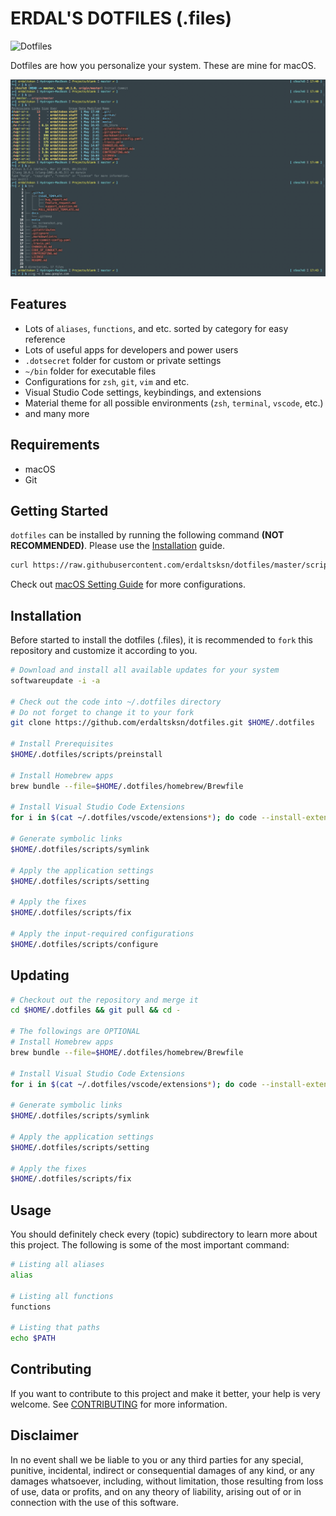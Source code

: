 # ERDAL'S DOTFILES (.files)

![Dotfiles](https://github.com/erdaltsksn/dotfiles/workflows/Dotfiles/badge.svg)

Dotfiles are how you personalize your system. These are mine for macOS.

![Screenshot](/assets/screenshot.png)

## Features

- Lots of `aliases`, `functions`, and etc. sorted by category for easy reference
- Lots of useful apps for developers and power users
- `.dotsecret` folder for custom or private settings
- `~/bin` folder for executable files
- Configurations for `zsh`, `git`, `vim` and etc.
- Visual Studio Code settings, keybindings, and extensions
- Material theme for all possible environments (`zsh`, `terminal`, `vscode`, etc.)
- and many more

## Requirements

- macOS
- Git

## Getting Started

`dotfiles` can be installed by running the following command **(NOT RECOMMENDED)**.
Please use the [Installation](#installation) guide.

```sh
curl https://raw.githubusercontent.com/erdaltsksn/dotfiles/master/scripts/bootstrap.sh | bash
```

Check out [macOS Setting Guide](/docs/macos.md) for more configurations.

## Installation

Before started to install the dotfiles (.files), it is recommended to `fork`
this repository and customize it according to you.

```sh
# Download and install all available updates for your system
softwareupdate -i -a

# Check out the code into ~/.dotfiles directory
# Do not forget to change it to your fork
git clone https://github.com/erdaltsksn/dotfiles.git $HOME/.dotfiles

# Install Prerequisites
$HOME/.dotfiles/scripts/preinstall

# Install Homebrew apps
brew bundle --file=$HOME/.dotfiles/homebrew/Brewfile

# Install Visual Studio Code Extensions
for i in $(cat ~/.dotfiles/vscode/extensions*); do code --install-extension $i; done

# Generate symbolic links
$HOME/.dotfiles/scripts/symlink

# Apply the application settings
$HOME/.dotfiles/scripts/setting

# Apply the fixes
$HOME/.dotfiles/scripts/fix

# Apply the input-required configurations
$HOME/.dotfiles/scripts/configure
```

## Updating

```sh
# Checkout out the repository and merge it
cd $HOME/.dotfiles && git pull && cd -

# The followings are OPTIONAL
# Install Homebrew apps
brew bundle --file=$HOME/.dotfiles/homebrew/Brewfile

# Install Visual Studio Code Extensions
for i in $(cat ~/.dotfiles/vscode/extensions*); do code --install-extension $i; done

# Generate symbolic links
$HOME/.dotfiles/scripts/symlink

# Apply the application settings
$HOME/.dotfiles/scripts/setting

# Apply the fixes
$HOME/.dotfiles/scripts/fix
```

## Usage

You should definitely check every (topic) subdirectory to learn more about this
project. The following is some of the most important command:

```sh
# Listing all aliases
alias

# Listing all functions
functions

# Listing that paths
echo $PATH
```

## Contributing

If you want to contribute to this project and make it better, your help is very
welcome. See [CONTRIBUTING](docs/CONTRIBUTING.md) for more information.

## Disclaimer

In no event shall we be liable to you or any third parties for any special,
punitive, incidental, indirect or consequential damages of any kind, or any
damages whatsoever, including, without limitation, those resulting from loss of
use, data or profits, and on any theory of liability, arising out of or in
connection with the use of this software.
